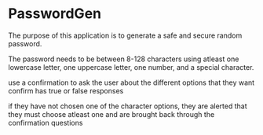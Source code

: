 # PasswordGen

The purpose of this application is to generate a safe and secure random password.

The password needs to be between 8-128 characters using atleast one lowercase letter, one uppercase letter, one number, and a special character.

use a confirmation to ask the user about the different options that they want
confirm has true or false responses

<!-- dynamically control the character variable to include only the items that they have chosen

must choose yes to one of the options, or they need to pick one -->

if they have not chosen one of the character options, they are alerted that they must choose atleast one and are brought back through the confirmation questions

